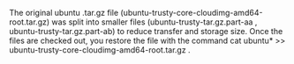 The original ubuntu .tar.gz file (ubuntu-trusty-core-cloudimg-amd64-root.tar.gz) was split into smaller files (ubuntu-trusty-tar.gz.part-aa , ubuntu-trusty-tar.gz.part-ab) to reduce transfer and storage size. Once the files are checked out, you restore the file with the command cat ubuntu* >> ubuntu-trusty-core-cloudimg-amd64-root.tar.gz .